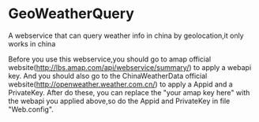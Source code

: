# GeoWeatherQuery
A webservice that can query weather info in china by geolocation,it only works in china


Before you use this webservice,you should go to amap official website(http://lbs.amap.com/api/webservice/summary/) to apply a webapi key.
And you should also go to the ChinaWeatherData official website(http://openweather.weather.com.cn/) to apply a Appid and a PrivateKey.
After do these, you can replace the "your amap key here" with the webapi you applied above,so do the Appid and PrivateKey in file "Web.config".

